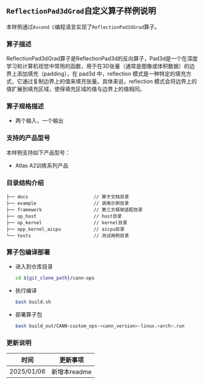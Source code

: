 ## `ReflectionPad3dGrad`自定义算子样例说明 
本样例通过`Ascend C`编程语言实现了`ReflectionPad3dGrad`算子。

### 算子描述
ReflectionPad3dGrad算子是ReflectionPad3d的反向算子，Pad3d是一个在深度学习和计算机视觉中常用的函数，用于在3D张量（通常是图像或体积数据）的边界上添加填充（padding），在 pad3d 中，reflection 模式是一种特定的填充方式，它通过复制边界上的值来填充张量。具体来说，reflection 模式会将边界上的值扩展到填充区域，使得填充区域的值与边界上的值相同。

### 算子规格描述

- 两个输入，一个输出

### 支持的产品型号
本样例支持如下产品型号：
- Atlas A2训练系列产品

### 目录结构介绍
```
├── docs                        // 算子文档目录
├── example                     // 调用示例目录
├── framework                   // 第三方框架适配目录
├── op_host                     // host目录
├── op_kernel                   // kernel目录
├── opp_kernel_aicpu            // aicpu目录
└── tests                       // 测试用例目录
```

### 算子包编译部署
  - 进入到仓库目录

    ```bash
    cd ${git_clone_path}/cann-ops
    ```

  - 执行编译

    ```bash
    bash build.sh
    ```

  - 部署算子包

    ```bash
    bash build_out/CANN-custom_ops-<cann_version>-linux.<arch>.run
    ```

### 更新说明
| 时间 | 更新事项 |
|----|------|
| 2025/01/06 | 新增本readme |
